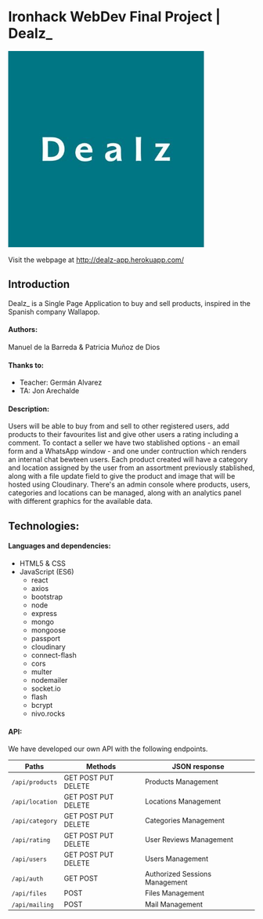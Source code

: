 # Ironhack WebDev Final Project | Dealz_

<img src="./Dealz_.jpg" alt="Dealz_ Home">


Visit the webpage at http://dealz-app.herokuapp.com/

## Introduction

Dealz_ is a Single Page Application to buy and sell products, inspired in the Spanish company Wallapop.

#### Authors:

Manuel de la Barreda & Patricia Muñoz de Dios

#### Thanks to:

- Teacher: Germán Alvarez
- TA: Jon Arechalde

#### Description:

Users will be able to buy from and sell to other registered users, add products to their favourites list and give other users a rating including a comment. To contact a seller we have two stablished options - an email form and a WhatsApp window - and one under contruction which renders an internal chat bewteen users.
Each product created will have a category and location assigned by the user from an assortment previously stablished, along with a file update field to give the product and image that will be hosted using Cloudinary.
There's an admin console where products, users, categories and locations can be managed, along with an analytics panel with different graphics for the  available data.


## Technologies:

#### Languages and dependencies:

- HTML5 & CSS
- JavaScript (ES6)
  - react
  - axios
  - bootstrap
  - node
  - express
  - mongo
  - mongoose
  - passport
  - cloudinary
  - connect-flash
  - cors
  - multer
  - nodemailer
  - socket.io
  - flash
  - bcrypt
  - nivo.rocks

#### API:

We have developed our own API with the following endpoints.

| Paths        | Methods           | JSON response  |
  | ------------- | ------------- | ------------- |
  | `/api/products` | GET POST PUT DELETE | Products Management|
  | `/api/location` | GET POST PUT DELETE | Locations Management|
  | `/api/category` | GET POST PUT DELETE | Categories Management|
  | `/api/rating` | GET POST PUT DELETE | User Reviews Management|
  | `/api/users` | GET POST PUT DELETE | Users Management|
  | `/api/auth` | GET POST | Authorized Sessions Management|
  | `/api/files` | POST | Files Management|
  | `/api/mailing` | POST | Mail Management|

